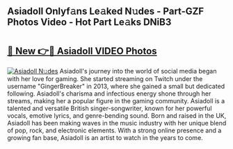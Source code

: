 ## Asiadoll Onlyf𝚊ns Le𝚊ked N𝚞des - Part-GZF Photos Video - Hot Part Le𝚊ks DNiB3

# <h2><a href="http://ab75700.deff.icu/?id=Asiadoll">🔗 New 👉🔴 Asiadoll VIDEO Photos</a></h2>

[![Asiadoll N𝚞des](https://i.imgur.com/rIISA9y.gif)](http://ab75700.deff.icu/?id=Asiadoll)
Asiadoll's journey into the world of social media began with her love for gaming. She started streaming on Twitch under the username "GingerBreaker" in 2013, where she gained a small but dedicated following. Asiadoll's charisma and infectious energy shone through her streams, making her a popular figure in the gaming community. Asiadoll is a talented and versatile British singer-songwriter, known for her powerful vocals, emotive lyrics, and genre-bending sound. Born and raised in the UK, Asiadoll has been making waves in the music industry with her unique blend of pop, rock, and electronic elements. With a strong online presence and a growing fan base, Asiadoll is an artist to watch in the years to come.
